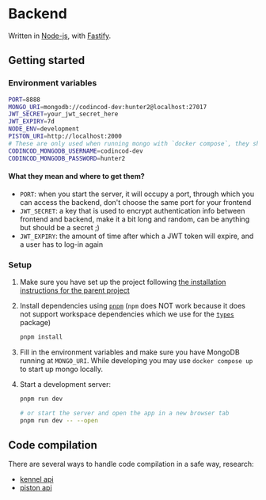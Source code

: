 # Backend

Written in [Node-js](https://nodejs.org/en), with [Fastify](https://fastify.dev/).

## Getting started

### Environment variables

```bash
PORT=8888
MONGO_URI=mongodb://codincod-dev:hunter2@localhost:27017
JWT_SECRET=your_jwt_secret_here
JWT_EXPIRY=7d
NODE_ENV=development
PISTON_URI=http://localhost:2000
# These are only used when running mongo with `docker compose`, they should match user and password in MONGO_URI
CODINCOD_MONGODB_USERNAME=codincod-dev
CODINCOD_MONGODB_PASSWORD=hunter2
```

#### What they mean and where to get them?
<!-- TODO: create a better title or something for this section -->

- `PORT`: when you start the server, it will occupy a port, through which you can access the backend, don't choose the same port for your frontend
- `JWT_SECRET`: a key that is used to encrypt authentication info between frontend and backend, make it a bit long and random, can be anything but should be a secret ;)
- `JWT_EXPIRY`: the amount of time after which a JWT token will expire, and a user has to log-in again

### Setup

1. Make sure you have set up the project following [the installation instructions for the parent project](../README.md)

2. Install dependencies using [`pnpm`](https://github.com/pnpm/pnpm) (`npm` does NOT work because it does not support workspace dependencies which we use for the [`types`](https://github.com/JuiceMitApfelnDrin/CodinCodTypes) package)

    ```bash
    pnpm install
    ```

3. Fill in the environment variables and make sure you have MongoDB running at `MONGO_URI`. While developing you may use `docker compose up` to start up mongo locally.

4. Start a development server:

    ```bash
    pnpm run dev

    # or start the server and open the app in a new browser tab
    pnpm run dev -- --open
    ```

## Code compilation

There are several ways to handle code compilation in a safe way, research:

- [kennel api](https://github.com/melpon/wandbox/blob/master/kennel/API.md)
- [piston api](https://github.com/engineer-man/piston)
